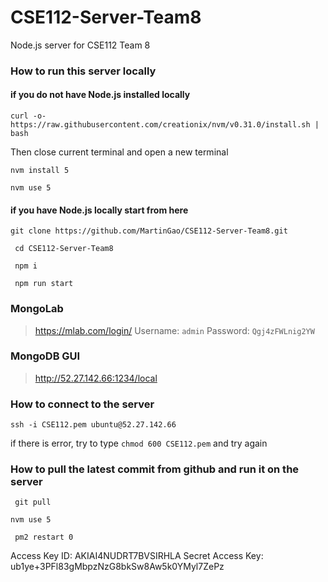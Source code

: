 # CSE112-Server-Team8
Node.js server for CSE112 Team 8


### How to run this server locally

#### if you do not have Node.js installed locally
` curl -o- https://raw.githubusercontent.com/creationix/nvm/v0.31.0/install.sh | bash `

Then close current terminal and open a new terminal

` nvm install 5 `

` nvm use 5 `

#### if you have Node.js locally start from here

` git clone https://github.com/MartinGao/CSE112-Server-Team8.git `

` cd CSE112-Server-Team8`

` npm i`

` npm run start`

### MongoLab
> https://mlab.com/login/
> Username: `admin`
> Password: `Qgj4zFWLnig2YW`

### MongoDB GUI
> http://52.27.142.66:1234/local


### How to connect to the server
` ssh -i CSE112.pem ubuntu@52.27.142.66 `

if there is error, try to type `chmod 600 CSE112.pem` and try again

### How to pull the latest commit from github and run it on the server
` git pull`

` nvm use 5 `

` pm2 restart 0`



Access Key ID:
AKIAI4NUDRT7BVSIRHLA
Secret Access Key:
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
